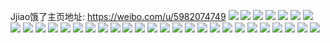Jjiao饿了主页地址: https://weibo.com/u/5982074749 
![](https://wx4.sinaimg.cn/mw2000/006wQaUBly1h8wkr20trhj32c03407wi.jpg) 
![](https://wx4.sinaimg.cn/mw2000/006wQaUBly1h8op8fpflqj317e1lvwyr.jpg) 
![](https://wx4.sinaimg.cn/mw2000/006wQaUBly1h8mjnplv5bj30u0140tg9.jpg) 
![](https://wx4.sinaimg.cn/mw2000/006wQaUBly1h8gn7hfszhj30u0140ags.jpg) 
![](https://wx4.sinaimg.cn/mw2000/006wQaUBly1h8gn7hz8xcj30u01407aw.jpg) 
![](https://wx4.sinaimg.cn/mw2000/006wQaUBly1h7ytbc0gxvj30u0140ag0.jpg) 
![](https://wx4.sinaimg.cn/mw2000/006wQaUBly1h6zcqr76ibj30xi18o4kd.jpg) 
![](https://wx4.sinaimg.cn/mw2000/006wQaUBly1h6jqa2eahsj31y82lnhc6.jpg) 
![](https://wx4.sinaimg.cn/mw2000/006wQaUBly1h6gxqtepggj31r82ccx6p.jpg) 
![](https://wx4.sinaimg.cn/mw2000/006wQaUBly1h6gxpdso1pj31st2efu0x.jpg) 
![](https://wx4.sinaimg.cn/mw2000/006wQaUBly1h6gxpgct72j32c0340npf.jpg) 
![](https://wx4.sinaimg.cn/mw2000/006wQaUBly1h6foxotsr6j324q2ua1ky.jpg) 
![](https://wx4.sinaimg.cn/mw2000/006wQaUBly1h6au6dq1opj31sd2dshdt.jpg) 
![](https://wx4.sinaimg.cn/mw2000/006wQaUBly1h62p5exwtqj30tt1att9l.jpg) 
![](https://wx4.sinaimg.cn/mw2000/006wQaUBly1h5tfiwy1j7j31o4285qv5.jpg) 
![](https://wx4.sinaimg.cn/mw2000/006wQaUBly1h5otaz2hewj31sc2dsb2a.jpg) 
![](https://wx4.sinaimg.cn/mw2000/006wQaUBly1h4yp0vt97gj30u0141tgl.jpg) 
![](https://wx4.sinaimg.cn/mw2000/006wQaUBly1h2cuuf9qulj30u00u0q7o.jpg) 
![](https://wx4.sinaimg.cn/mw2000/006wQaUBly1h25e5jsdz8j31o928cb2a.jpg) 
![](https://wx4.sinaimg.cn/mw2000/006wQaUBly1h25e5ijda6j31o828cqv6.jpg) 
![](https://wx4.sinaimg.cn/mw2000/006wQaUBly1h11oazznltj30u0140dny.jpg) 
![](https://wx4.sinaimg.cn/mw2000/006wQaUBly1gzkbikmqrtj30u00u00xk.jpg) 
![](https://wx4.sinaimg.cn/mw2000/006wQaUBly1gv2km6f1ysj60u014014m02.jpg) 
![](https://wx4.sinaimg.cn/mw2000/006wQaUBly1gqrcsg04slj32c0340u0x.jpg) 
![](https://wx4.sinaimg.cn/mw2000/006wQaUBly1gqrcswlgg1j31vj2i1e81.jpg) 
![](https://wx4.sinaimg.cn/mw2000/006wQaUBly1gqrcv534v6j32c0340b2b.jpg) 
![](https://wx4.sinaimg.cn/mw2000/006wQaUBly1gqrcu53i7dj32c0340npf.jpg) 
![](https://wx4.sinaimg.cn/mw2000/006wQaUBly1gqrcumguudj32c0340b2b.jpg) 
![](https://wx4.sinaimg.cn/mw2000/006wQaUBly1gqrcva1plrj31us2h21kx.jpg) 
![](https://wx4.sinaimg.cn/mw2000/006wQaUBly1gqrctmn0vtj32c0340hdu.jpg) 
![](https://wx4.sinaimg.cn/mw2000/006wQaUBly1gqrctu1k16j32c0340x6q.jpg) 
![](https://wx4.sinaimg.cn/mw2000/006wQaUBly1gqrd06e0wej32c0340u0y.jpg) 
